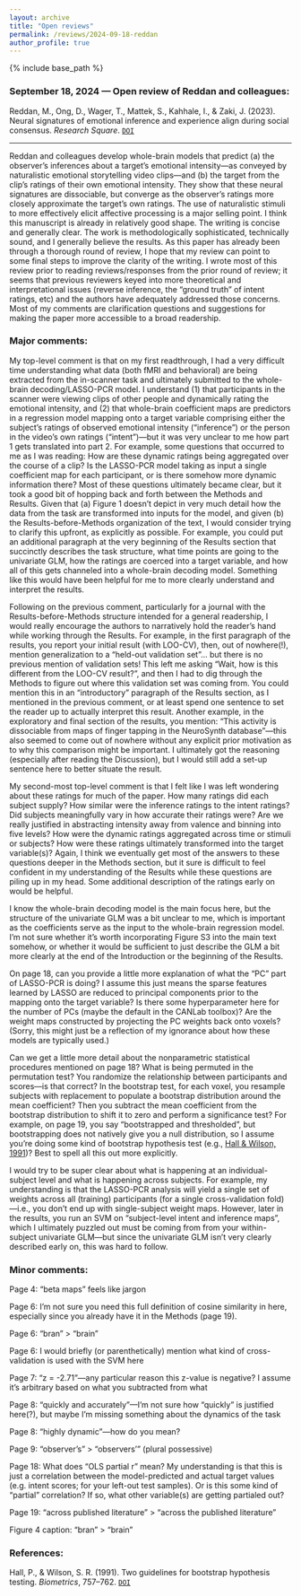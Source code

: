 ```yaml
---
layout: archive
title: "Open reviews"
permalink: /reviews/2024-09-18-reddan
author_profile: true
---
```


{% include base_path %}



### September 18, 2024 &mdash; Open review of Reddan and colleagues: 
Reddan, M., Ong, D., Wager, T., Mattek, S., Kahhale, I., & Zaki, J. (2023). Neural signatures of emotional inference and experience align during social consensus. *Research Square*. [`DOI`](https://doi.org/10.21203/rs.3.rs-3487248/v1)

---

Reddan and colleagues develop whole-brain models that predict (a) the observer’s inferences about a target’s emotional intensity—as conveyed by naturalistic emotional storytelling video clips—and (b) the target from the clip’s ratings of their own emotional intensity. They show that these neural signatures are dissociable, but converge as the observer’s ratings more closely approximate the target’s own ratings. The use of naturalistic stimuli to more effectively elicit affective processing is a major selling point. I think this manuscript is already in relatively good shape. The writing is concise and generally clear. The work is methodologically sophisticated, technically sound, and I generally believe the results. As this paper has already been through a thorough round of review, I hope that my review can point to some final steps to improve the clarity of the writing. I wrote most of this review prior to reading reviews/responses from the prior round of review; it seems that previous reviewers keyed into more theoretical and interpretational issues (reverse inference, the “ground truth” of intent ratings, etc) and the authors have adequately addressed those concerns. Most of my comments are clarification questions and suggestions for making the paper more accessible to a broad readership.

### Major comments:

My top-level comment is that on my first readthrough, I had a very difficult time understanding what data (both fMRI and behavioral) are being extracted from the in-scanner task and ultimately submitted to the whole-brain decoding/LASSO-PCR model. I understand (1) that participants in the scanner were viewing clips of other people and dynamically rating the emotional intensity, and (2) that whole-brain coefficient maps are predictors in a regression model mapping onto a target variable comprising either the subject’s ratings of observed emotional intensity (“inference”) or the person in the video’s own ratings (“intent”)—but it was very unclear to me how part 1 gets translated into part 2. For example, some questions that occurred to me as I was reading: How are these dynamic ratings being aggregated over the course of a clip? Is the LASSO-PCR model taking as input a single coefficient map for each participant, or is there somehow more dynamic information there? Most of these questions ultimately became clear, but it took a good bit of hopping back and forth between the Methods and Results. Given that (a) Figure 1 doesn’t depict in very much detail how the data from the task are transformed into inputs for the model, and given (b) the Results-before-Methods organization of the text, I would consider trying to clarify this upfront, as explicitly as possible. For example, you could put an additional paragraph at the very beginning of the Results section that succinctly describes the task structure, what time points are going to the univariate GLM, how the ratings are coerced into a target variable, and how all of this gets channeled into a whole-brain decoding model. Something like this would have been helpful for me to more clearly understand and interpret the results.

Following on the previous comment, particularly for a journal with the Results-before-Methods structure intended for a general readership, I would really encourage the authors to narratively hold the reader’s hand while working through the Results. For example, in the first paragraph of the results, you report your initial result (with LOO-CV), then, out of nowhere(!), mention generalization to a “held-out validation set”... but there is no previous mention of validation sets! This left me asking “Wait, how is this different from the LOO-CV result?”, and then I had to dig through the Methods to figure out where this validation set was coming from. You could mention this in an “introductory” paragraph of the Results section, as I mentioned in the previous comment, or at least spend one sentence to set the reader up to actually interpret this result. Another example, in the exploratory and final section of the results, you mention: “This activity is dissociable from maps of finger tapping in the NeuroSynth database”—this also seemed to come out of nowhere without any explicit prior motivation as to why this comparison might be important. I ultimately got the reasoning (especially after reading the Discussion), but I would still add a set-up sentence here to better situate the result.

My second-most top-level comment is that I felt like I was left wondering about these ratings for much of the paper. How many ratings did each subject supply? How similar were the inference ratings to the intent ratings? Did subjects meaningfully vary in how accurate their ratings were? Are we really justified in abstracting intensity away from valence and binning into five levels? How were the dynamic ratings aggregated across time or stimuli or subjects? How were these ratings ultimately transformed into the target variable(s)? Again, I think we eventually get most of the answers to these questions deeper in the Methods section, but it sure is difficult to feel confident in my understanding of the Results while these questions are piling up in my head. Some additional description of the ratings early on would be helpful.

I know the whole-brain decoding model is the main focus here, but the structure of the univariate GLM was a bit unclear to me, which is important as the coefficients serve as the input to the whole-brain regression model. I’m not sure whether it’s worth incorporating Figure S3 into the main text somehow, or whether it would be sufficient to just describe the GLM a bit more clearly at the end of the Introduction or the beginning of the Results.

On page 18, can you provide a little more explanation of what the “PC” part of LASSO-PCR is doing? I assume this just means the sparse features learned by LASSO are reduced to principal components prior to the mapping onto the target variable? Is there some hyperparameter here for the number of PCs (maybe the default in the CANLab toolbox)? Are the weight maps constructed by projecting the PC weights back onto voxels? (Sorry, this might just be a reflection of my ignorance about how these models are typically used.)

Can we get a little more detail about the nonparametric statistical procedures mentioned on page 18? What is being permuted in the permutation test? You randomize the relationship between participants and scores—is that correct? In the bootstrap test, for each voxel, you resample subjects with replacement to populate a bootstrap distribution around the mean coefficient? Then you subtract the mean coefficient from the bootstrap distribution to shift it to zero and perform a significance test? For example, on page 19, you say “bootstrapped and thresholded”, but bootstrapping does not natively give you a null distribution, so I assume you’re doing some kind of bootstrap hypothesis test (e.g., [Hall & Wilson, 1991](https://doi.org/10.2307/2532163))? Best to spell all this out more explicitly.

I would try to be super clear about what is happening at an individual-subject level and what is happening across subjects. For example, my understanding is that the LASSO-PCR analysis will yield a single set of weights across all (training) participants (for a single cross-validation fold)—i.e., you don’t end up with single-subject weight maps. However, later in the results, you run an SVM on “subject-level intent and inference maps”, which I ultimately puzzled out must be coming from from your within-subject univariate GLM—but since the univariate GLM isn’t very clearly described early on, this was hard to follow.

### Minor comments:

Page 4: “beta maps” feels like jargon

Page 6: I’m not sure you need this full definition of cosine similarity in here, especially since you already have it in the Methods (page 19).

Page 6: “bran” > “brain”

Page 6: I would briefly (or parenthetically) mention what kind of cross-validation is used with the SVM here

Page 7: “z = -2.71”—any particular reason this z-value is negative? I assume it’s arbitrary based on what you subtracted from what

Page 8: “quickly and accurately”—I’m not sure how “quickly” is justified here(?), but maybe I’m missing something about the dynamics of the task

Page 8: “highly dynamic”—how do you mean?

Page 9: “observer’s” > “observers’” (plural possessive)

Page 18: What does “OLS partial r” mean? My understanding is that this is just a correlation between the model-predicted and actual target values (e.g. intent scores; for your left-out test samples). Or is this some kind of “partial” correlation? If so, what other variable(s) are getting partialed out?

Page 19: “across published literature” > “across the published literature”

Figure 4 caption: “bran” > “brain”

### References:

Hall, P., & Wilson, S. R. (1991). Two guidelines for bootstrap hypothesis testing. *Biometrics*, 757–762. [`DOI`](https://doi.org/10.2307/2532163)

